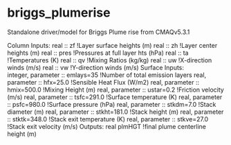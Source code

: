 # briggs_plumerise
Standalone driver/model for Briggs Plume rise from CMAQv5.3.1

Column Inputs:
        real    :: zf           !Layer surface heights (m)
        real    :: zh           !Layer center  heights (m)
        real    :: pres         !Pressures at full layer hts (hPa)
        real    :: ta           !Temperatures (K)
        real    :: qv           !Mixing Ratios (kg/kg)
        real    :: uw           !X-direction winds (m/s)
        real    :: vw           !Y-direction winds (m/s)
Surface Inputs:        
        integer, parameter    ::    emlays=35          !Number of total emission layers
        real,    parameter    ::    hfx=25.0           !Sensible Heat Flux (W/m2)
        real,    parameter    ::    hmix=500.0         !Mixing Height (m)
        real,    parameter    ::    ustar=0.2          !Friction velocity (m/s)
        real,    parameter    ::    tsfc=291.0         !Surface temperature (K)
        real,    parameter    ::    psfc=980.0         !Surface pressure (hPa)
        real,    parameter    ::    stkdm=7.0          !Stack diameter (m)
        real,    parameter    ::    stkht=181.0        !Stack height (m)
        real,    parameter    ::    stktk=348.0        !Stack exit temperature (K)
        real,    parameter    ::    stkve=27.0         !Stack exit velocity (m/s)
Outputs:
        real plmHGT    !final plume centerline height (m)
